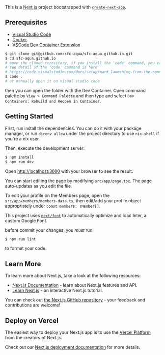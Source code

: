 This is a [Next.js](https://nextjs.org/) project bootstrapped with [`create-next-app`](https://github.com/vercel/next.js/tree/canary/packages/create-next-app).

## Prerequisites

- [Visual Studio Code](https://code.visualstudio.com/)
- [Docker](https://code.visualstudio.com/docs/devcontainers/containers#_system-requirements)
- [VSCode Dev Container Extension](https://marketplace.visualstudio.com/items?itemName=ms-vscode-remote.remote-containers)

```bash
$ git clone git@github.com:sfc-aqua/sfc-aqua.github.io.git
$ cd sfc-aqua.github.io
# open the cloned repository, if you install the 'code' command, you can do this
# see detail of the 'code' command is here
# https://code.visualstudio.com/docs/setup/mac#_launching-from-the-command-line
$ code .
# or manually open it on visual studio code
```

then you can open the folder with the Dev Container.
Open command palette by `View > Command Palette` and then type and select `Dev Containers: Rebuild and Reopen in Container`.

## Getting Started

First, run install the dependencies. You can do it with your package manager, or run `direnv allow` under the project directory to use `nix-shell` if you're a nix user.

Then, execute the development server:

```bash
$ npm install
$ npm run dev
```

Open [http://localhost:3000](http://localhost:3000) with your browser to see the result.

You can start editing the page by modifying `src/app/page.tsx`. The page auto-updates as you edit the file.

To edit your profile on the Members page, open the `src/app/members/members-data.ts`, then edit/add your profile object appropriately under `const members: TMember[]`.

This project uses [`next/font`](https://nextjs.org/docs/basic-features/font-optimization) to automatically optimize and load Inter, a custom Google Font.

before commit your changes, you _must_ run:

```bash
$ npm run lint
```

to format your code.

## Learn More

To learn more about Next.js, take a look at the following resources:

- [Next.js Documentation](https://nextjs.org/docs) - learn about Next.js features and API.
- [Learn Next.js](https://nextjs.org/learn) - an interactive Next.js tutorial.

You can check out [the Next.js GitHub repository](https://github.com/vercel/next.js/) - your feedback and contributions are welcome!

## Deploy on Vercel

The easiest way to deploy your Next.js app is to use the [Vercel Platform](https://vercel.com/new?utm_medium=default-template&filter=next.js&utm_source=create-next-app&utm_campaign=create-next-app-readme) from the creators of Next.js.

Check out our [Next.js deployment documentation](https://nextjs.org/docs/deployment) for more details.
